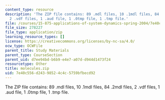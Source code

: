 ```yaml
---
content_type: resource
description: 'The ZIP file contains: 89 .mdl files, 10 .1mdl files, 84 .2mdl files,
  2 .vdf files, 1 .aud file, 1 .0tmp file, 1 .tmp file.'
file: /courses/15-875-applications-of-system-dynamics-spring-2004/7e40c556d24398524c4c5759bfbecd92_molecules.zip
file_size: 278227
file_type: application/zip
learning_resource_types: []
license: https://creativecommons.org/licenses/by-nc-sa/4.0/
ocw_type: OCWFile
parent_title: Study Materials
parent_type: CourseSection
parent_uid: d7ee94bd-b6b9-e4e7-a07d-d944d1473f24
resourcetype: Other
title: molecules.zip
uid: 7e40c556-d243-9852-4c4c-5759bfbecd92
---
```

The ZIP file contains: 89 .mdl files, 10 .1mdl files, 84 .2mdl files, 2 .vdf files, 1 .aud file, 1 .0tmp file, 1 .tmp file.